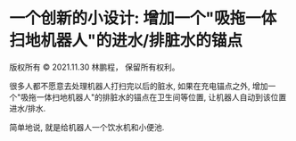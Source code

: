 # 一个创新的小设计: 增加一个"吸拖一体扫地机器人"的进水/排脏水的锚点

版权所有 © 2021.11.30 林鹏程， 保留所有权利。

很多人都不愿意去处理机器人打扫完以后的脏水, 如果在充电锚点之外, 
增加一个"吸拖一体扫地机器人"的排脏水的锚点在卫生间等位置, 
让机器人自动到该位置进水/排水.

简单地说, 就是给机器人一个饮水机和小便池.
